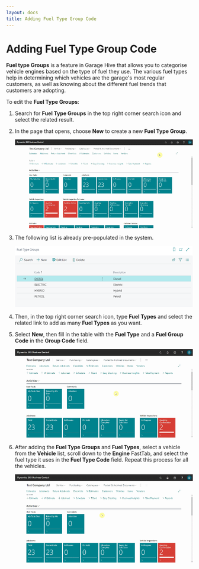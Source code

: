 ```yaml
---
layout: docs
title: Adding Fuel Type Group Code 
---
```


# Adding Fuel Type Group Code
**Fuel type Groups** is a feature in Garage Hive that allows you to categorise vehicle engines based on the type of fuel they use. The various fuel types help in determining which vehicles are the garage's most regular customers, as well as knowing about the different fuel trends that customers are adopting.

To edit the **Fuel Type Groups**:
1. Search for **Fuel Type Groups** in the top right corner search icon and select the related result.
2. In the page that opens, choose **New** to create a new **Fuel Type Group**.

   ![](media/garagehive-fuel-types1.gif)

3. The following list is already pre-populated in the system.

   ![](media/garagehive-fuel-types2.png)

4. Then, in the top right corner search icon, type **Fuel Types** and select the related link to add as many **Fuel Types** as you want.
5. Select **New**, then fill in the table with the **Fuel Type** and a **Fuel Group Code** in the **Group Code** field.

   ![](media/garagehive-fuel-types3.gif)

6. After adding the **Fuel Type Groups** and **Fuel Types**, select a vehicle from the **Vehicle** list, scroll down to the **Engine** FastTab, and select the fuel type it uses in the **Fuel Type Code** field. Repeat this process for all the vehicles.

   ![](media/garagehive-fuel-types4.gif)

